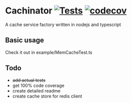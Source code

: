# Cachinator [![Tests](https://github.com/manizm/cachinator/actions/workflows/tests.yml/badge.svg)](https://github.com/manizm/cachinator/actions/workflows/tests.yml) [![codecov](https://codecov.io/gh/manizm/cachinator/branch/main/graph/badge.svg?token=56IFRHDUXI)](https://codecov.io/gh/manizm/cachinator)

A cache service factory written in nodejs and typescript

## Basic usage
Check it out in example/MemCacheTest.ts

## Todo
- ~~add actual tests~~
- get 100% code coverage
- create detailed readme
- create cache store for redis client
